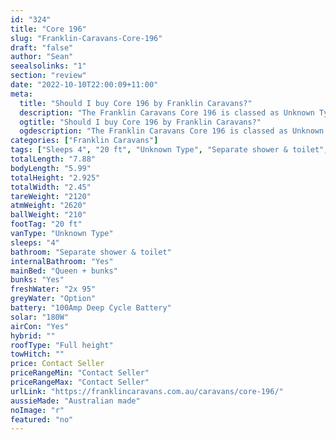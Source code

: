 ```yaml
---
id: "324"
title: "Core 196"
slug: "Franklin-Caravans-Core-196"
draft: "false"
author: "Sean"
seealsolinks: "1"
section: "review"
date: "2022-10-10T22:00:09+11:00"
meta:
  title: "Should I buy Core 196 by Franklin Caravans?"
  description: "The Franklin Caravans Core 196 is classed as Unknown Type, and sleeps 4 people. It is Australian made and comes in at 20 ft. It generally has Separate shower & toilet."
  ogtitle: "Should I buy Core 196 by Franklin Caravans?"
  ogdescription: "The Franklin Caravans Core 196 is classed as Unknown Type, and sleeps 4 people. It is Australian made and comes in at 20 ft. It generally has Separate shower & toilet."
categories: ["Franklin Caravans"]
tags: ["Sleeps 4", "20 ft", "Unknown Type", "Separate shower & toilet", "Full height", "Price Unknown", "Australian made"]
totalLength: "7.88"
bodyLength: "5.99"
totalHeight: "2.925"
totalWidth: "2.45"
tareWeight: "2120"
atmWeight: "2620"
ballWeight: "210"
footTag: "20 ft"
vanType: "Unknown Type"
sleeps: "4"
bathroom: "Separate shower & toilet"
internalBathroom: "Yes"
mainBed: "Queen + bunks"
bunks: "Yes"
freshWater: "2x 95"
greyWater: "Option"
battery: "100Amp Deep Cycle Battery"
solar: "180W"
airCon: "Yes"
hybrid: ""
roofType: "Full height"
towHitch: ""
price: Contact Seller
priceRangeMin: "Contact Seller"
priceRangeMax: "Contact Seller"
urlLink: "https://franklincaravans.com.au/caravans/core-196/"
aussieMade: "Australian made"
noImage: "r"
featured: "no"
---
```

